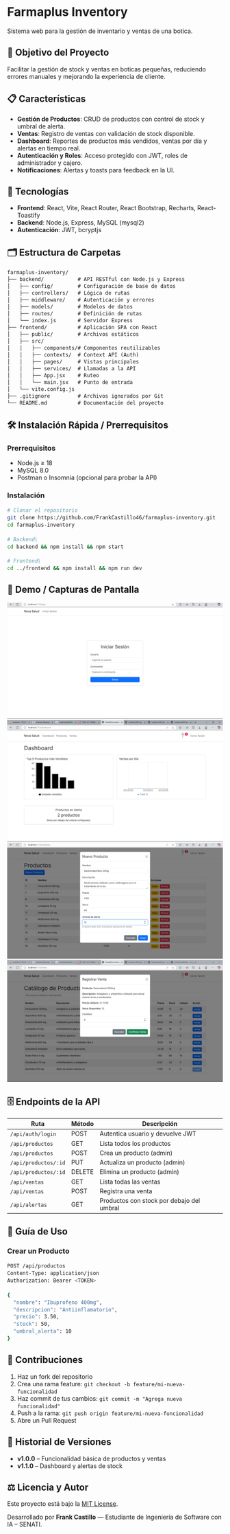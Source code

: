 # Farmaplus Inventory

Sistema web para la gestión de inventario y ventas de una botica.

## 🎯 Objetivo del Proyecto

Facilitar la gestión de stock y ventas en boticas pequeñas, reduciendo errores manuales y mejorando la experiencia de cliente.

## 📋 Características

* **Gestión de Productos**: CRUD de productos con control de stock y umbral de alerta.
* **Ventas**: Registro de ventas con validación de stock disponible.
* **Dashboard**: Reportes de productos más vendidos, ventas por día y alertas en tiempo real.
* **Autenticación y Roles**: Acceso protegido con JWT, roles de administrador y cajero.
* **Notificaciones**: Alertas y toasts para feedback en la UI.

## 🚀 Tecnologías

* **Frontend**: React, Vite, React Router, React Bootstrap, Recharts, React-Toastify
* **Backend**: Node.js, Express, MySQL (mysql2)
* **Autenticación**: JWT, bcryptjs

## 🗂 Estructura de Carpetas

```
farmaplus-inventory/
├── backend/           # API RESTful con Node.js y Express
│   ├── config/        # Configuración de base de datos
│   ├── controllers/   # Lógica de rutas
│   ├── middleware/    # Autenticación y errores
│   ├── models/        # Modelos de datos
│   ├── routes/        # Definición de rutas
│   └── index.js       # Servidor Express
├── frontend/          # Aplicación SPA con React
│   ├── public/        # Archivos estáticos
│   ├── src/
│   │   ├── components/# Componentes reutilizables
│   │   ├── contexts/  # Context API (Auth)
│   │   ├── pages/     # Vistas principales
│   │   ├── services/  # Llamadas a la API
│   │   ├── App.jsx    # Ruteo
│   │   └── main.jsx   # Punto de entrada
│   └── vite.config.js
├── .gitignore         # Archivos ignorados por Git
└── README.md          # Documentación del proyecto
```

## 🛠 Instalación Rápida / Prerrequisitos

### Prerrequisitos

* Node.js ≥ 18
* MySQL 8.0
* Postman o Insomnia (opcional para probar la API)

### Instalación

```bash
# Clonar el repositorio
git clone https://github.com/FrankCastillo46/farmaplus-inventory.git
cd farmaplus-inventory

# Backend\  
cd backend && npm install && npm start

# Frontend\  
cd ../frontend && npm install && npm run dev
```

## 🚀 Demo / Capturas de Pantalla
![Login](./assets/screenshots/login.png)
![Dashboard](./assets/screenshots/dashboard.png)
![Productos](./assets/screenshots/productos.png)
![Ventas](./assets/screenshots/ventas.png)

## 🗄️ Endpoints de la API

| Ruta                 | Método | Descripción                               |
| -------------------- | ------ | ----------------------------------------- |
| `/api/auth/login`    | POST   | Autentica usuario y devuelve JWT          |
| `/api/productos`     | GET    | Lista todos los productos                 |
| `/api/productos`     | POST   | Crea un producto (admin)                  |
| `/api/productos/:id` | PUT    | Actualiza un producto (admin)             |
| `/api/productos/:id` | DELETE | Elimina un producto (admin)               |
| `/api/ventas`        | GET    | Lista todas las ventas                    |
| `/api/ventas`        | POST   | Registra una venta                        |
| `/api/alertas`       | GET    | Productos con stock por debajo del umbral |

## 📝 Guía de Uso

### Crear un Producto

```bash
POST /api/productos
Content-Type: application/json
Authorization: Bearer <TOKEN>

{
  "nombre": "Ibuprofeno 400mg",
  "descripcion": "Antiinflamatorio",
  "precio": 3.50,
  "stock": 50,
  "umbral_alerta": 10
}
```

## 🤝 Contribuciones

1. Haz un fork del repositorio
2. Crea una rama feature: `git checkout -b feature/mi-nueva-funcionalidad`
3. Haz commit de tus cambios: `git commit -m "Agrega nueva funcionalidad"`
4. Push a la rama: `git push origin feature/mi-nueva-funcionalidad`
5. Abre un Pull Request

## 📜 Historial de Versiones

* **v1.0.0** – Funcionalidad básica de productos y ventas
* **v1.1.0** – Dashboard y alertas de stock

## ⚖️ Licencia y Autor

Este proyecto está bajo la [MIT License](LICENSE).

Desarrollado por **Frank Castillo** — Estudiante de Ingeniería de Software con IA – SENATI.